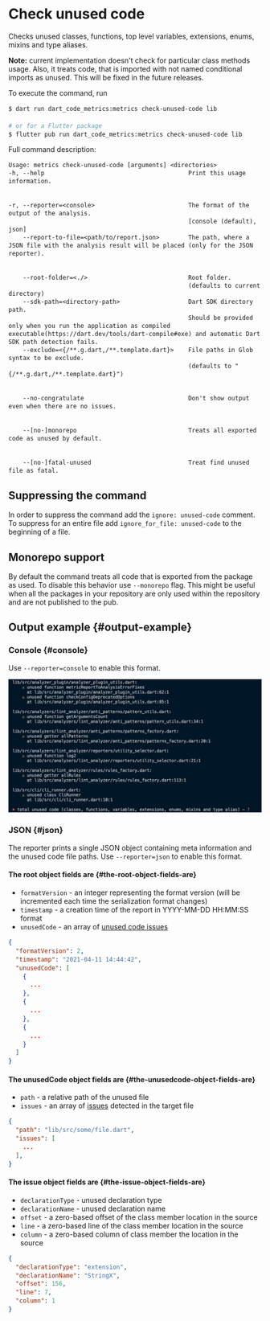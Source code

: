 # Check unused code

Checks unused classes, functions, top level variables, extensions, enums, mixins and type aliases.

**Note:** current implementation doesn't check for particular class methods usage. Also, it treats code, that is imported with not named conditional imports as unused. This will be fixed in the future releases.

To execute the command, run

```sh
$ dart run dart_code_metrics:metrics check-unused-code lib

# or for a Flutter package
$ flutter pub run dart_code_metrics:metrics check-unused-code lib
```

Full command description:

```text
Usage: metrics check-unused-code [arguments] <directories>
-h, --help                                        Print this usage information.


-r, --reporter=<console>                          The format of the output of the analysis.
                                                  [console (default), json]
    --report-to-file=<path/to/report.json>        The path, where a JSON file with the analysis result will be placed (only for the JSON reporter).


    --root-folder=<./>                            Root folder.
                                                  (defaults to current directory)
    --sdk-path=<directory-path>                   Dart SDK directory path.
                                                  Should be provided only when you run the application as compiled executable(https://dart.dev/tools/dart-compile#exe) and automatic Dart SDK path detection fails.
    --exclude=<{/**.g.dart,/**.template.dart}>    File paths in Glob syntax to be exclude.
                                                  (defaults to "{/**.g.dart,/**.template.dart}")


    --no-congratulate                             Don't show output even when there are no issues.


    --[no-]monorepo                               Treats all exported code as unused by default.


    --[no-]fatal-unused                           Treat find unused file as fatal.
```

## Suppressing the command

In order to suppress the command add the `ignore: unused-code` comment. To suppress for an entire file add `ignore_for_file: unused-code` to the beginning of a file.

## Monorepo support

By default the command treats all code that is exported from the package as used. To disable this behavior use `--monorepo` flag. This might be useful when all the packages in your repository are only used within the repository and are not published to the pub.

## Output example {#output-example}

### Console {#console}

Use `--reporter=console` to enable this format.

![Console](../../static/img/unused-code-console-report.png)

### JSON {#json}

The reporter prints a single JSON object containing meta information and the unused code file paths. Use `--reporter=json` to enable this format.

#### The **root** object fields are {#the-root-object-fields-are}

- `formatVersion` - an integer representing the format version (will be incremented each time the serialization format changes)
- `timestamp` - a creation time of the report in YYYY-MM-DD HH:MM:SS format
- `unusedCode` - an array of [unused code issues](#the-unusedcode-object-fields-are)

```JSON
{
  "formatVersion": 2,
  "timestamp": "2021-04-11 14:44:42",
  "unusedCode": [
    {
      ...
    },
    {
      ...
    },
    {
      ...
    }
  ]
}
```

#### The **unusedCode** object fields are {#the-unusedcode-object-fields-are}

- `path` - a relative path of the unused file
- `issues` - an array of [issues](#the-issue-object-fields-are) detected in the target file

```JSON
{
  "path": "lib/src/some/file.dart",
  "issues": [
    ...
  ],
}
```

#### The **issue** object fields are {#the-issue-object-fields-are}

- `declarationType` - unused declaration type
- `declarationName` - unused declaration name
- `offset` - a zero-based offset of the class member location in the source
- `line` - a zero-based line of the class member  location in the source
- `column` - a zero-based column of class member  the location in the source

```JSON
{
  "declarationType": "extension",
  "declarationName": "StringX",
  "offset": 156,
  "line": 7,
  "column": 1
}
```
